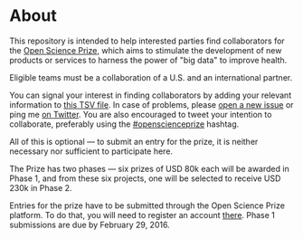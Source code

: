 # About
This repository is intended to help interested parties find collaborators for the [Open Science Prize](https://www.openscienceprize.org/), which aims to stimulate the development of new products or services to harness the power of "big data" to improve health.

Eligible teams must be a collaboration of a U.S. and an international partner.

You can signal your interest in finding collaborators by adding your relevant information to [this TSV file](https://github.com/Daniel-Mietchen/open-science-prize/blob/master/collaboration.tsv). In case of problems, please [open a new issue](https://github.com/Daniel-Mietchen/open-science-prize/issues/new) or ping me [on Twitter](https://twitter.com/EvoMRI). You are also encouraged to tweet your intention to collaborate, preferably using the [#openscienceprize](https://twitter.com/hashtag/openscienceprize?f=tweets) hashtag.

All of this is optional &mdash; to submit an entry for the prize, it is neither necessary nor sufficient to participate here.

The Prize has two phases &mdash; six prizes of USD 80k each will be awarded in Phase 1, and from these six projects, one will be selected to receive USD 230k in Phase 2.

Entries for the prize have to be submitted through the Open Science Prize platform. To do that, you will need to register an account [there](https://www.openscienceprize.org/acc/r/). Phase 1 submissions are due by February 29, 2016.
